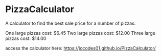 # PizzaCalculator
 A calculator to find the best sale price for a number of pizzas.

 One large pizzas cost: $6.45
 Two large pizzas cost: $12.00
 Three large pizzas cost: $14.00

 access the calculator here: https://jocodes01.github.io/PizzaCalculator/
